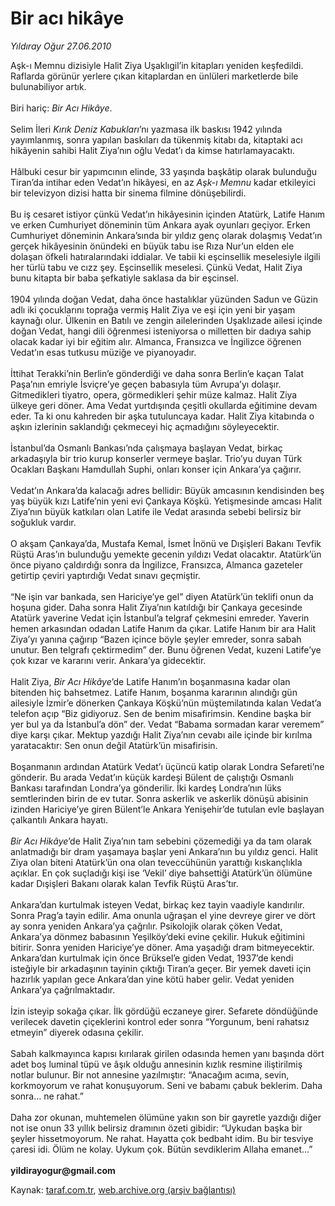 # Bir acı hikâye

*Yıldıray Oğur 27.06.2010*

<div class="yazi">Aşk-ı Memnu dizisiyle Halit Ziya Uşaklıgil’in kitapları yeniden keşfedildi. Raflarda görünür yerlere çıkan kitaplardan en ünlüleri marketlerde bile bulunabiliyor artık. <br/><br/>Biri hariç: <i>Bir Acı Hikâye</i>. <br/><br/>Selim İleri <i>Kırık Deniz Kabukları</i>’nı yazmasa ilk baskısı 1942 yılında yayımlanmış, sonra yapılan baskıları da tükenmiş kitabı da, kitaptaki acı hikâyenin sahibi Halit Ziya’nın oğlu Vedat’ı da kimse hatırlamayacaktı. <br/><br/>Hâlbuki cesur bir yapımcının elinde, 33 yaşında başkâtip olarak bulunduğu Tiran’da intihar eden Vedat’ın hikâyesi, en az <i>Aşk-ı Memnu</i> kadar etkileyici bir televizyon dizisi hatta bir sinema filmine dönüşebilirdi. <br/><br/>Bu iş cesaret istiyor çünkü Vedat’ın hikâyesinin içinden Atatürk, Latife Hanım ve erken Cumhuriyet döneminin tüm Ankara ayak oyunları geçiyor. Erken Cumhuriyet döneminin Ankara’sında bir yıldız genç olarak dolaşmış Vedat’ın gerçek hikâyesinin önündeki en büyük tabu ise Rıza Nur’un elden ele dolaşan öfkeli hatıralarındaki iddialar. Ve tabii ki eşcinsellik meselesiyle ilgili her türlü tabu ve cızz şey. Eşcinsellik meselesi. Çünkü Vedat, Halit Ziya bunu kitapta bir baba şefkatiyle saklasa da bir eşcinsel. <br/><br/>1904 yılında doğan Vedat, daha önce hastalıklar yüzünden Sadun ve Güzin adlı iki çocuklarını toprağa vermiş Halit Ziya ve eşi için yeni bir yaşam kaynağı olur. Ülkenin en Batılı ve zengin ailelerinden Uşaklızade ailesi içinde doğan Vedat, hangi dili öğrenmesi isteniyorsa o milletten bir dadıya sahip olacak kadar iyi bir eğitim alır. Almanca, Fransızca ve İngilizce öğrenen Vedat’ın esas tutkusu müziğe ve piyanoyadır. <br/><br/>İttihat Terakki’nin Berlin’e gönderdiği ve daha sonra Berlin’e kaçan Talat Paşa’nın emriyle İsviçre’ye geçen babasıyla tüm Avrupa’yı dolaşır. Gitmedikleri tiyatro, opera, görmedikleri şehir müze kalmaz. Halit Ziya ülkeye geri döner. Ama Vedat yurtdışında çeşitli okullarda eğitimine devam eder. Ta ki onu kahreden bir aşka tutuluncaya kadar. Halit Ziya kitabında o aşkın izlerinin saklandığı çekmeceyi hiç açmadığını söyleyecektir. <br/><br/>İstanbul’da Osmanlı Bankası’nda çalışmaya başlayan Vedat, birkaç arkadaşıyla bir trio kurup konserler vermeye başlar. Trio’yu duyan Türk Ocakları Başkanı Hamdullah Suphi, onları konser için Ankara’ya çağırır. <br/><br/>Vedat’ın Ankara’da kalacağı adres bellidir: Büyük amcasının kendisinden beş yaş büyük kızı Latife’nin yeni evi Çankaya Köşkü. Yetişmesinde amcası Halit Ziya’nın büyük katkıları olan Latife ile Vedat arasında sebebi belirsiz bir soğukluk vardır. <br/><br/>O akşam Çankaya’da, Mustafa Kemal, İsmet İnönü ve Dışişleri Bakanı Tevfik Rüştü Aras’ın bulunduğu yemekte gecenin yıldızı Vedat olacaktır. Atatürk’ün önce piyano çaldırdığı sonra da İngilizce, Fransızca, Almanca gazeteler getirtip çeviri yaptırdığı Vedat sınavı geçmiştir. <br/><br/>“Ne işin var bankada, sen Hariciye’ye gel” diyen Atatürk’ün teklifi onun da hoşuna gider. Daha sonra Halit Ziya’nın katıldığı bir Çankaya gecesinde Atatürk yaverine Vedat için İstanbul’a telgraf çekmesini emreder. Yaverin hemen arkasından odadan Latife Hanım da çıkar. Latife Hanım bir ara Halit Ziya’yı yanına çağırıp “Bazen içince böyle şeyler emreder, sonra sabah unutur. Ben telgrafı çektirmedim” der. Bunu öğrenen Vedat, kuzeni Latife’ye çok kızar ve kararını verir. Ankara’ya gidecektir. <br/><br/>Halit Ziya, <i>Bir Acı Hikâye</i>’de Latife Hanım’ın boşanmasına kadar olan bitenden hiç bahsetmez. Latife Hanım, boşanma kararının alındığı gün ailesiyle İzmir’e dönerken Çankaya Köşkü’nün müştemilatında kalan Vedat’a telefon açıp “Biz gidiyoruz. Sen de benim misafirimsin. Kendine başka bir yer bul ya da İstanbul’a dön” der. Vedat “Babama sormadan karar veremem” diye karşı çıkar. Mektup yazdığı Halit Ziya’nın cevabı aile içinde bir kırılma yaratacaktır: Sen onun değil Atatürk’ün misafirisin. <br/><br/>Boşanmanın ardından Atatürk Vedat’ı üçüncü katip olarak Londra Sefareti’ne gönderir. Bu arada Vedat’ın küçük kardeşi Bülent de çalıştığı Osmanlı Bankası tarafından Londra’ya gönderilir. İki kardeş Londra’nın lüks semtlerinden birin de ev tutar. Sonra askerlik ve askerlik dönüşü abisinin izinden Hariciye’ye giren Bülent’le Ankara Yenişehir’de tutulan evle başlayan çalkantılı Ankara hayatı. <i><br/><br/>Bir Acı Hikâye</i>’de Halit Ziya’nın tam sebebini çözemediği ya da tam olarak anlatmadığı bir dram yaşamaya başlar yeni Ankara’nın bu yıldız genci. Halit Ziya olan biteni Atatürk’ün ona olan teveccühünün yarattığı kıskançlıkla açıklar. En çok suçladığı kişi ise ‘Vekil’ diye bahsettiği Atatürk’ün ölümüne kadar Dışişleri Bakanı olarak kalan Tevfik Rüştü Aras’tır. <br/><br/>Ankara’dan kurtulmak isteyen Vedat, birkaç kez tayin vaadiyle kandırılır. Sonra Prag’a tayin edilir. Ama onunla uğraşan el yine devreye girer ve dört ay sonra yeniden Ankara’ya çağrılır. Psikolojik olarak çöken Vedat, Ankara’ya dönmez babasının Yeşilköy’deki evine çekilir. Hukuk eğitimini bitirir. Sonra yeniden Hariciye’ye döner. Ama yaşadığı dram bitmeyecektir. Ankara’dan kurtulmak için önce Brüksel’e giden Vedat, 1937’de kendi isteğiyle bir arkadaşının tayinin çıktığı Tiran’a geçer. Bir yemek daveti için hazırlık yapılan gece Ankara’dan yine kötü haber gelir. Vedat yeniden Ankara’ya çağrılmaktadır. <br/><br/>İzin isteyip sokağa çıkar. İlk gördüğü eczaneye girer. Sefarete döndüğünde verilecek davetin çiçeklerini kontrol eder sonra “Yorgunum, beni rahatsız etmeyin” diyerek odasına çekilir. <br/><br/>Sabah kalkmayınca kapısı kırılarak girilen odasında hemen yanı başında dört adet boş luminal tüpü ve âşık olduğu annesinin kızlık resmine iliştirilmiş notlar bulunur. Bir not annesine yazılmıştır: “Anacağım acıma, sevin, korkmoyorum ve rahat konuşuyorum. Seni ve babamı çabuk beklerim. Daha sonra... ne rahat.” <br/><br/>Daha zor okunan, muhtemelen ölümüne yakın son bir gayretle yazdığı diğer not ise onun 33 yıllık belirsiz dramının özeti gibidir: “Uykudan başka bir şeyler hissetmoyorum. Ne rahat. Hayatta çok bedbaht idim. Bu bir tesviye çaresi idi. Ölüm ne kolay. Uykum çok. Bütün sevdiklerim Allaha emanet...” <b><br/><br/>yildirayogur@gmail.com</b></div>

Kaynak: [taraf.com.tr](http://www.taraf.com.tr:80/yildiray-ogur/makale-bir-aci-hikaye.htm), [web.archive.org (arşiv bağlantısı)](http://web.archive.org/web/20100630151014/http://www.taraf.com.tr:80/yildiray-ogur/makale-bir-aci-hikaye.htm)
